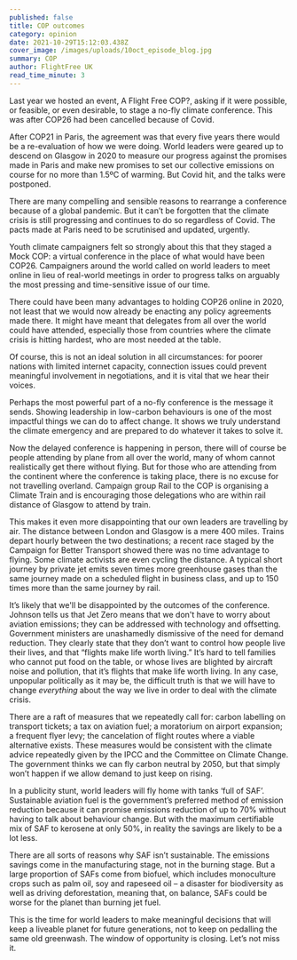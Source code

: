 ```yaml
---
published: false
title: COP outcomes
category: opinion
date: 2021-10-29T15:12:03.438Z
cover_image: /images/uploads/10oct_episode_blog.jpg
summary: COP
author: FlightFree UK
read_time_minute: 3
---
```

Last year we hosted an event, A Flight Free COP?, asking if it were possible, or feasible, or even desirable, to stage a no-fly climate conference. This was after COP26 had been cancelled because of Covid. 

After COP21 in Paris, the agreement was that every five years there would be a re-evaluation of how we were doing. World leaders were geared up to descend on Glasgow in 2020 to measure our progress against the promises made in Paris and make new promises to set our collective emissions on course for no more than 1.5ºC of warming. But Covid hit, and the talks were postponed.

There are many compelling and sensible reasons to rearrange a conference because of a global pandemic. But it can’t be forgotten that the climate crisis is still progressing and continues to do so regardless of Covid. The pacts made at Paris need to be scrutinised and updated, urgently. 

Youth climate campaigners felt so strongly about this that they staged a Mock COP: a virtual conference in the place of what would have been COP26. Campaigners around the world called on world leaders to meet online in lieu of real-world meetings in order to progress talks on arguably the most pressing and time-sensitive issue of our time.

There could have been many advantages to holding COP26 online in 2020, not least that we would now already be enacting any policy agreements made there. It might have meant that delegates from all over the world could have attended, especially those from countries where the climate crisis is hitting hardest, who are most needed at the table. 

Of course, this is not an ideal solution in all circumstances: for poorer nations with limited internet capacity, connection issues could prevent meaningful involvement in negotiations, and it is vital that we hear their voices. 

Perhaps the most powerful part of a no-fly conference is the message it sends. Showing leadership in low-carbon behaviours is one of the most impactful things we can do to affect change. It shows we truly understand the climate emergency and are prepared to do whatever it takes to solve it.

Now the delayed conference is happening in person, there will of course be people attending by plane from all over the world, many of whom cannot realistically get there without flying. But for those who are attending from the continent where the conference is taking place, there is no excuse for not travelling overland. Campaign group Rail to the COP is organising a Climate Train and is encouraging those delegations who are within rail distance of Glasgow to attend by train. 

This makes it even more disappointing that our own leaders are travelling by air. The distance between London and Glasgow is a mere 400 miles. Trains depart hourly between the two destinations; a recent race staged by the Campaign for Better Transport showed there was no time advantage to flying. Some climate activists are even cycling the distance. A typical short journey by private jet emits seven times more greenhouse gases than the same journey made on a scheduled flight in business class, and up to 150 times more than the same journey by rail.

It’s likely that we'll be disappointed by the outcomes of the conference. Johnson tells us that Jet Zero means that we don't have to worry about aviation emissions; they can be addressed with technology and offsetting. Government ministers are unashamedly dismissive of the need for demand reduction. They clearly state that they don’t want to control how people live their lives, and that “flights make life worth living.” It’s hard to tell families who cannot put food on the table, or whose lives are blighted by aircraft noise and pollution, that it’s flights that make life worth living. In any case, unpopular politically as it may be, the difficult truth is that we will have to change *everything* about the way we live in order to deal with the climate crisis. 

There are a raft of measures that we repeatedly call for: carbon labelling on transport tickets; a tax on aviation fuel; a moratorium on airport expansion; a frequent flyer levy; the cancelation of flight routes where a viable alternative exists. These measures would be consistent with the climate advice repeatedly given by the IPCC and the Committee on Climate Change. The government thinks we can fly carbon neutral by 2050, but that simply won’t happen if we allow demand to just keep on rising. 

In a publicity stunt, world leaders will fly home with tanks ‘full of SAF’. Sustainable aviation fuel is the government’s preferred method of emission reduction because it can promise emissions reduction of up to 70% without having to talk about behaviour change. But with the maximum certifiable mix of SAF to kerosene at only 50%, in reality the savings are likely to be a lot less.

There are all sorts of reasons why SAF isn’t sustainable. The emissions savings come in the manufacturing stage, not in the burning stage. But a large proportion of SAFs come from biofuel, which includes monoculture crops such as palm oil, soy and rapeseed oil – a disaster for biodiversity as well as driving deforestation, meaning that, on balance, SAFs could be worse for the planet than burning jet fuel. 

This is the time for world leaders to make meaningful decisions that will keep a liveable planet for future generations, not to keep on pedalling the same old greenwash. The window of opportunity is closing. Let’s not miss it.